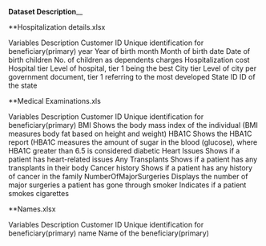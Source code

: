 ______Dataset Description________


**Hospitalization details.xlsx

Variables                         Description
Customer ID                Unique identification for beneficiary(primary)
year                                   Year of birth
month                                  Month of birth
date                                   Date of birth
children                   No. of children as dependents
charges                               Hospitalization cost
Hospital tier              Level of hospital, tier 1 being the best
City tier                  Level of city per government document, tier 1 
                                  referring to the most developed
State ID                              ID of the state



**Medical Examinations.xls

Variables                                      Description
Customer ID                   Unique identification for beneficiary(primary)
BMI                           Shows the body mass index of the individual (BMI 
                                 measures body fat based on height and weight)
HBA1C                         Shows the HBA1C report (HBA1C measures the 
                                 amount of sugar in the blood (glucose), where 
                                 HBA1C greater than 6.5 is considered diabetic
Heart Issues                  Shows if a patient has heart-related issues
Any Transplants               Shows if a patient has any transplants in their body
Cancer history                Shows if a patient has any history of cancer in the 
                                                 family
NumberOfMajorSurgeries        Displays the number of major surgeries a patient 
                                            has gone through
smoker                        Indicates if a patient smokes cigarettes


**Names.xlsx

Variables                                       Description
Customer ID                     Unique identification for beneficiary(primary)
name                            Name of the beneficiary(primary)
